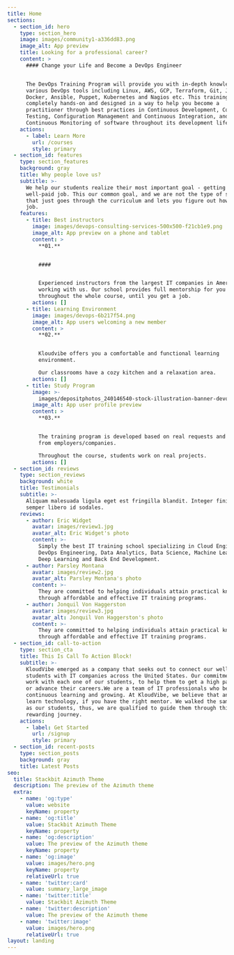 ```yaml
---
title: Home
sections:
  - section_id: hero
    type: section_hero
    image: images/community1-a336dd83.png
    image_alt: App preview
    title: Looking for a professional career?
    content: >
      #### Change your Life and Become a DevOps Engineer


      The DevOps Training Program will provide you with in-depth knowledge of
      various DevOps tools including Linux, AWS, GCP, Terraform, Git, Jenkins,
      Docker, Ansible, Puppet, Kubernetes and Nagios etc. This training is
      completely hands-on and designed in a way to help you become a
      practitioner through best practices in Continuous Development, Continuous
      Testing, Configuration Management and Continuous Integration, and finally,
      Continuous Monitoring of software throughout its development life cycle.
    actions:
      - label: Learn More
        url: /courses
        style: primary
  - section_id: features
    type: section_features
    background: gray
    title: Why people love us?
    subtitle: >-
      We help our students realize their most important goal - getting a
      well-paid job. This our common goal, and we are not the type of school
      that just goes through the curriculum and lets you figure out how to get a
      job.
    features:
      - title: Best instructors
        image: images/devops-consulting-services-500x500-f21cb1e9.png
        image_alt: App preview on a phone and tablet
        content: >
          **01.**


          ####


          Experienced instructors from the largest IT companies in America are
          working with us. Our school provides full mentorship for you
          throughout the whole course, until you get a job.
        actions: []
      - title: Learning Environment
        image: images/devops-6b217f54.png
        image_alt: App users welcoming a new member
        content: >
          **02.**


          Kloudvibe offers you a comfortable and functional learning
          environment.

          Our classrooms have a cozy kitchen and a relaxation area.
        actions: []
      - title: Study Program
        image: >-
          images/depositphotos_240146540-stock-illustration-banner-devops-concept-software-engineering.jpg
        image_alt: App user profile preview
        content: >
          **03.**


          The training program is developed based on real requests and demand
          from employers/companies.

          Throughout the course, students work on real projects.
        actions: []
  - section_id: reviews
    type: section_reviews
    background: white
    title: Testimonials
    subtitle: >-
      Aliquam malesuada ligula eget est fringilla blandit. Integer finibus
      semper libero id sodales.
    reviews:
      - author: Eric Widget
        avatar: images/review1.jpg
        avatar_alt: Eric Widget's photo
        content: >-
          Simply the best IT training school specializing in Cloud Engineering,
          DevOps Engineering, Data Analytics, Data Science, Machine Learning,
          Deep Learning and Back End Development.
      - author: Parsley Montana
        avatar: images/review2.jpg
        avatar_alt: Parsley Montana's photo
        content: >-
          They are committed to helping individuals attain practical knowledge
          through affordable and effective IT training programs.
      - author: Jonquil Von Haggerston
        avatar: images/review3.jpg
        avatar_alt: Jonquil Von Haggerston's photo
        content: >-
          They are committed to helping individuals attain practical knowledge
          through affordable and effective IT training programs.
  - section_id: call-to-action
    type: section_cta
    title: This Is Call To Action Block!
    subtitle: >-
      KloudVibe emerged as a company that seeks out to connect our well-trained
      students with IT companies across the United States. Our commitment is to
      work with each one of our students, to help them to get a high paid job,
      or advance their careers.We are a team of IT professionals who believe in
      continuous learning and growing. At KloudVibe, we believe that anyone can
      learn technology, if you have the right mentor. We walked the same paths
      as our students, thus, we are qualified to guide them through this
      rewarding journey.
    actions:
      - label: Get Started
        url: /signup
        style: primary
  - section_id: recent-posts
    type: section_posts
    background: gray
    title: Latest Posts
seo:
  title: Stackbit Azimuth Theme
  description: The preview of the Azimuth theme
  extra:
    - name: 'og:type'
      value: website
      keyName: property
    - name: 'og:title'
      value: Stackbit Azimuth Theme
      keyName: property
    - name: 'og:description'
      value: The preview of the Azimuth theme
      keyName: property
    - name: 'og:image'
      value: images/hero.png
      keyName: property
      relativeUrl: true
    - name: 'twitter:card'
      value: summary_large_image
    - name: 'twitter:title'
      value: Stackbit Azimuth Theme
    - name: 'twitter:description'
      value: The preview of the Azimuth theme
    - name: 'twitter:image'
      value: images/hero.png
      relativeUrl: true
layout: landing
---
```

